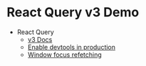 # React Query v3 Demo

- React Query
  - [v3 Docs](https://react-query-v3.tanstack.com/)
  - [Enable devtools in production](https://github.com/TanStack/query/discussions/3296)
  - [Window focus refetching](https://react-query-v3.tanstack.com/guides/window-focus-refetching)
